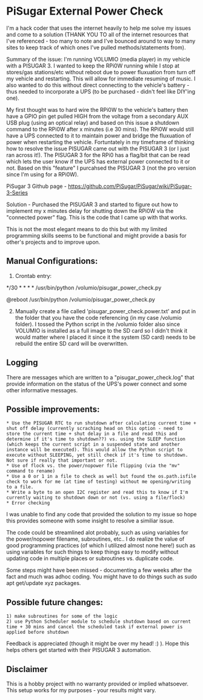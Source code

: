 # PiSugar External Power Check

I'm a hack coder that uses the internet heavily to help me solve my issues and come to a solution (THANK YOU TO all of the internet resources that I've referenced - too many to note and I've bounced around to way to many sites to keep track of which ones I've pulled methods/statements from).

Summary of the issue: I'm running VOLUMIO (media player) in my vehicle with a PISUGAR 3.  I wanted to keep the RPi0W running while I stop at stores/gas stations/etc without reboot due to power fluxuation from turn off my vehicle and restarting.  This will allow for immediate resuming of music.  I also wanted to do this without direct connecting to the vehicle's battery - thus needed to incorporate a UPS (to be purchased - didn't feel like DIY'ing one).

My first thought was to hard wire the RPi0W to the vehicle's battery then have a GPIO pin get pulled HIGH from the voltage from a secondary AUX USB plug (using an optical relay) and based on this issue a shutdown command to the RPi0W after x minutes (i.e 30 mins).  The RPi0W would still have a UPS connected to it to maintain power and bridge the fluxuation of power when restarting the vehicle.  Fortuntately in my timeframe of thinking how to resolve the issue PISUGAR came out with the PISUGAR 3 (or I just ran across it!).  The PISUGAR 3 for the RPi0 has a flag/bit that can be read which lets the user know if the UPS has external power connected to it or not.  Based on this "feature" I purcahsed the PISUGAR 3 (not the pro version since I'm using for a RPi0W).

PiSugar 3 Github page - https://github.com/PiSugar/PiSugar/wiki/PiSugar-3-Series

Solution - Purchased the PISUGAR 3 and started to figure out how to implement my x minutes delay for shutting down the RPi0W via the "connected power" flag.  This is the code that I came up with that works.

This is not the most elegant means to do this but with my limited programming skills seems to be functional and might provide a basis for other's projects and to improve upon.

## Manual Configurations:
1) Crontab entry:

*/30 * * * *   /usr/bin/python /volumio/pisugar_power_check.py

@reboot       /usr/bin/python /volumio/pisugar_power_check.py

2) Manually create a file called 'pisugar_power_check.power.txt' and put in the folder that you have the code referencing (in my case /volumio folder).  I tossed the Python script in the /volumio folder also since VOLUMIO is installed as a full image to the SD card so I didn't think it would matter where I placed it since it the system (SD card) needs to be rebuild the entire SD card will be overwritten.

## Logging
There are messages which are written to a "pisugar_power_check.log" that provide information on the status of the UPS's power connect and some other informative messages.

## Possible improvements:
    * Use the PISUGAR RTC to run shutdown after calculating current time + shut off delay (currently scraching head on this option - need to store the current time + shut delay in a file and read this and determine if it's time to shutdown??) vs. using the SLEEP function (which keeps the current script in a suspended state and another instance will be executed). This would allow the Python script to execute without SLEEPING, yet still check if it's time to shutdown.  Not sure if really that important or not.
    * Use of flock vs. the power/nopower file flipping (via the "mv" command to rename)
    * Use a 0 or 1 in a file to check as well but found the os.path.isfile check to work for me (at time of testing) without me opening/writing to a file.
    * Write a byte to an open I2C register and read this to know if I'm currently waiting to shutdown down or not (vs. using a file/flock)
    * Error checking


I was unable to find any code that provided the solution to my issue so hope this provides someone with some insight to resolve a similiar issue.

The code could be streamlined alot probably, such as using variables for the power/nopower filename, subroutines, etc.. I do realize the value of good programming practices (of which I utilized almost none here!) such as using variables for such things to keep things easy to modify without updating code in multiple places or subroutines vs. duplicate code.

Some steps might have been missed - documenting a few weeks after the fact and much was adhoc coding.  You might have to do things such as sudo apt get/update xyz packages.

## Possible future changes:
    1) make subroutines for some of the logic
    2) use Python Scheduler module to schedule shutdown based on current time + 30 mins and cancel the scheduled task if external power is applied before shutdown

Feedback is appreciated (though it might be over my head! :) ).  Hope this helps others get started with their PISUGAR 3 automation.

## Disclaimer
This is a hobby project with no warranty provided or implied whatsoever. This setup works for my purposes - your results might vary.
